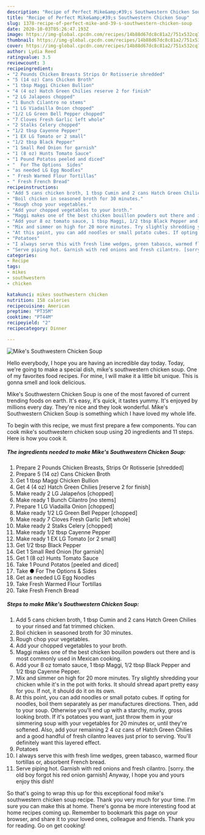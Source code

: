 ```yaml
---
description: "Recipe of Perfect Mike&amp;#39;s Southwestern Chicken Soup"
title: "Recipe of Perfect Mike&amp;#39;s Southwestern Chicken Soup"
slug: 1378-recipe-of-perfect-mike-and-39-s-southwestern-chicken-soup
date: 2020-10-03T05:26:47.193Z
image: https://img-global.cpcdn.com/recipes/14b88d67dc8c81a2/751x532cq70/mikes-southwestern-chicken-soup-recipe-main-photo.jpg
thumbnail: https://img-global.cpcdn.com/recipes/14b88d67dc8c81a2/751x532cq70/mikes-southwestern-chicken-soup-recipe-main-photo.jpg
cover: https://img-global.cpcdn.com/recipes/14b88d67dc8c81a2/751x532cq70/mikes-southwestern-chicken-soup-recipe-main-photo.jpg
author: Lydia Reed
ratingvalue: 3.5
reviewcount: 3
recipeingredient:
- "2 Pounds Chicken Breasts Strips Or Rotisserie shredded"
- "5 (14 oz) Cans Chicken Broth"
- "1 tbsp Maggi Chicken Bullion"
- "4 (4 oz) Hatch Green Chilies reserve 2 for finish"
- "2 LG Jalapeos chopped"
- "1 Bunch Cilantro no stems"
- "1 LG Viadailla Onion chopped"
- "1/2 LG Green Bell Pepper chopped"
- "7 Cloves Fresh Garlic left whole"
- "2 Stalks Celery chopped"
- "1/2 tbsp Cayenne Pepper"
- "1 EX LG Tomato or 2 small"
- "1/2 tbsp Black Pepper"
- "1 Small Red Onion for garnish"
- "1 (8 oz) Hunts Tomato Sauce"
- "1 Pound Potatos peeled and diced"
- "  For The Options  Sides"
- "as needed LG Egg Noodles"
- " Fresh Warmed Flour Tortillas"
- " Fresh French Bread"
recipeinstructions:
- "Add 5 cans chicken broth, 1 tbsp Cumin and 2 cans Hatch Green Chilies to your rinsed and fat trimmed chicken."
- "Boil chicken in seasoned broth for 30 minutes."
- "Rough chop your vegetables."
- "Add your chopped vegetables to your broth."
- "Maggi makes one of the best chicken bouillon powders out there and is most commonly used in Mexican cooking."
- "Add your 8 oz tomato sauce, 1 tbsp Maggi, 1/2 tbsp Black Pepper and 1/2 tbsp Cayenne Pepper."
- "Mix and simmer on high for 20 more minutes. Try slightly shredding your chicken while it&#39;s in the pot with forks. It should shread apart pretty easy for you. If not, it should do it on its own."
- "At this point, you can add noodles or small potato cubes. If opting for noodles, boil them separately as per manufactures directions. Then, add to your soup. Otherwise you&#39;ll end up with a starchy, murky, gross looking broth. If it&#39;s potatoes you want, just throw them in your simmering soup with your vegetables for 20 minutes or, until they&#39;re softened. Also, add your remaining 2 4 oz cans of Hatch Green Chilies and a good handful of fresh cilantro leaves just prior to serving. You&#39;ll definitely want this layered effect."
- "Potatoes"
- "I always serve this with fresh lime wedges, green tabasco, warmed flour tortillas or, absorbent French bread."
- "Serve piping hot. Garnish with red onions and fresh cilantro. [sorry. the old boy forgot his red onion garnish] Anyway, I hope you and yours enjoy this dish!"
categories:
- Recipe
tags:
- mikes
- southwestern
- chicken

katakunci: mikes southwestern chicken 
nutrition: 158 calories
recipecuisine: American
preptime: "PT35M"
cooktime: "PT44M"
recipeyield: "2"
recipecategory: Dinner

---
```



![Mike&#39;s Southwestern Chicken Soup](https://img-global.cpcdn.com/recipes/14b88d67dc8c81a2/751x532cq70/mikes-southwestern-chicken-soup-recipe-main-photo.jpg)

Hello everybody, I hope you are having an incredible day today. Today, we're going to make a special dish, mike&#39;s southwestern chicken soup. One of my favorites food recipes. For mine, I will make it a little bit unique. This is gonna smell and look delicious.



Mike&#39;s Southwestern Chicken Soup is one of the most favored of current trending foods on earth. It's easy, it's quick, it tastes yummy. It's enjoyed by millions every day. They're nice and they look wonderful. Mike&#39;s Southwestern Chicken Soup is something which I have loved my whole life.


To begin with this recipe, we must first prepare a few components. You can cook mike&#39;s southwestern chicken soup using 20 ingredients and 11 steps. Here is how you cook it.

<!--inarticleads1-->

##### The ingredients needed to make Mike&#39;s Southwestern Chicken Soup:

1. Prepare 2 Pounds Chicken Breasts, Strips Or Rotisserie [shredded]
1. Prepare 5 (14 oz) Cans Chicken Broth
1. Get 1 tbsp Maggi Chicken Bullion
1. Get 4 (4 oz) Hatch Green Chilies [reserve 2 for finish]
1. Make ready 2 LG Jalapeños [chopped]
1. Make ready 1 Bunch Cilantro [no stems]
1. Prepare 1 LG Viadailla Onion [chopped]
1. Make ready 1/2 LG Green Bell Pepper [chopped]
1. Make ready 7 Cloves Fresh Garlic [left whole]
1. Make ready 2 Stalks Celery [chopped]
1. Make ready 1/2 tbsp Cayenne Pepper
1. Make ready 1 EX LG Tomato [or 2 small]
1. Get 1/2 tbsp Black Pepper
1. Get 1 Small Red Onion [for garnish]
1. Get 1 (8 oz) Hunts Tomato Sauce
1. Take 1 Pound Potatos [peeled and diced]
1. Take  ● For The Options &amp; Sides
1. Get as needed LG Egg Noodles
1. Take  Fresh Warmed Flour Tortillas
1. Take  Fresh French Bread




<!--inarticleads2-->

##### Steps to make Mike&#39;s Southwestern Chicken Soup:

1. Add 5 cans chicken broth, 1 tbsp Cumin and 2 cans Hatch Green Chilies to your rinsed and fat trimmed chicken.
1. Boil chicken in seasoned broth for 30 minutes.
1. Rough chop your vegetables.
1. Add your chopped vegetables to your broth.
1. Maggi makes one of the best chicken bouillon powders out there and is most commonly used in Mexican cooking.
1. Add your 8 oz tomato sauce, 1 tbsp Maggi, 1/2 tbsp Black Pepper and 1/2 tbsp Cayenne Pepper.
1. Mix and simmer on high for 20 more minutes. Try slightly shredding your chicken while it&#39;s in the pot with forks. It should shread apart pretty easy for you. If not, it should do it on its own.
1. At this point, you can add noodles or small potato cubes. If opting for noodles, boil them separately as per manufactures directions. Then, add to your soup. Otherwise you&#39;ll end up with a starchy, murky, gross looking broth. If it&#39;s potatoes you want, just throw them in your simmering soup with your vegetables for 20 minutes or, until they&#39;re softened. Also, add your remaining 2 4 oz cans of Hatch Green Chilies and a good handful of fresh cilantro leaves just prior to serving. You&#39;ll definitely want this layered effect.
1. Potatoes
1. I always serve this with fresh lime wedges, green tabasco, warmed flour tortillas or, absorbent French bread.
1. Serve piping hot. Garnish with red onions and fresh cilantro. [sorry. the old boy forgot his red onion garnish] Anyway, I hope you and yours enjoy this dish!




So that's going to wrap this up for this exceptional food mike&#39;s southwestern chicken soup recipe. Thank you very much for your time. I'm sure you can make this at home. There's gonna be more interesting food at home recipes coming up. Remember to bookmark this page on your browser, and share it to your loved ones, colleague and friends. Thank you for reading. Go on get cooking!
